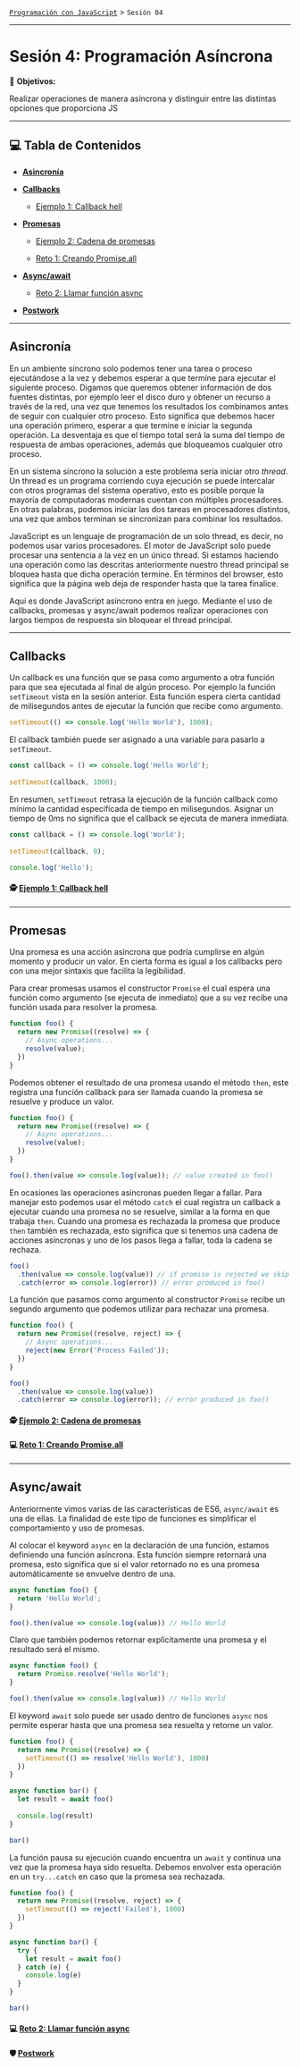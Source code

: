 [`Programación con JavaScript`](../Readme.md) > `Sesión 04`

---

# Sesión 4: Programación Asíncrona

🎯 **Objetivos:**

Realizar operaciones de manera asíncrona y distinguir entre las distintas opciones que proporciona JS

---

## 💻 Tabla de Contenidos

- **[Asincronía](#asincronía)**

- **[Callbacks](#callbacks)**

    - [Ejemplo 1: Callback hell](./Ejemplo-01/Readme.md)

- **[Promesas](#promesas)**
    
    - [Ejemplo 2: Cadena de promesas](./Ejemplo-02/Readme.md)

    - [Reto 1: Creando Promise.all](./Reto-01/Readme.md)

- **[Async/await](#asyncawait)**

    - [Reto 2: Llamar función async](./Reto-02/Readme.md)

- **[Postwork](./Postwork/Readme.md)**

---

## Asincronía

En un ambiente síncrono solo podemos tener una tarea o proceso ejecutándose a la vez y debemos esperar a que termine 
para ejecutar el siguiente proceso. Digamos que queremos obtener información de dos fuentes distintas, por ejemplo leer
el disco duro y obtener un recurso a través de la red, una vez que tenemos los resultados los combinamos antes de seguir
con cualquier otro proceso. Esto significa que debemos hacer una operación primero, esperar a que termine e iniciar la
segunda operación. La desventaja es que el tiempo total será la suma del tiempo de respuesta de ambas operaciones, 
además que bloqueamos cualquier otro proceso.

En un sistema síncrono la solución a este problema sería iniciar otro _thread_. Un thread es un programa corriendo cuya
ejecución se puede intercalar con otros programas del sistema operativo, esto es posible porque la mayoría de 
computadoras modernas cuentan con múltiples procesadores. En otras palabras, podemos iniciar las dos tareas en 
procesadores distintos, una vez que ambos terminan se sincronizan para combinar los resultados.

JavaScript es un lenguaje de programación de un solo thread, es decir, no podemos usar varios procesadores. El motor de 
JavaScript solo puede procesar una sentencia a la vez en un único thread. Si estamos haciendo una operación como las 
descritas anteriormente nuestro thread principal se bloquea hasta que dicha operación termine. En términos del browser, 
esto significa que la página web deja de responder hasta que la tarea finalice. 

Aquí es donde JavaScript asíncrono entra en juego. Mediante el uso de callbacks, promesas y async/await podemos realizar
operaciones con largos tiempos de respuesta sin bloquear el thread principal. 

---

## Callbacks

Un callback es una función que se pasa como argumento a otra función para que sea ejecutada al final de algún proceso.
Por ejemplo la función `setTimeout` vista en la sesión anterior. Esta función espera cierta cantidad de milisegundos 
antes de ejecutar la función que recibe como argumento.

```javascript
setTimeout(() => console.log('Hello World'), 1000);
```

El callback también puede ser asignado a una variable para pasarlo a `setTimeout`.

```javascript
const callback = () => console.log('Hello World');
 
setTimeout(callback, 1000);
```

En resumen, `setTimeout` retrasa la ejecución de la función callback como mínimo la cantidad especificada de tiempo en
milisegundos. Asignar un tiempo de 0ms no significa que el callback se ejecuta de manera inmediata.

```javascript
const callback = () => console.log('World');
 
setTimeout(callback, 0);

console.log('Hello');
``` 

#### 🕵 [Ejemplo 1: Callback hell](./Ejemplo-01/Readme.md)

---

## Promesas

Una promesa es una acción asíncrona que podría cumplirse en algún momento y producir un valor. En cierta forma es igual 
a los callbacks pero con una mejor sintaxis que facilita la legibilidad.

Para crear promesas usamos el constructor `Promise` el cual espera una función como argumento (se ejecuta de inmediato)
que a su vez recibe una función usada para resolver la promesa.

```javascript
function foo() {
  return new Promise((resolve) => {
    // Async operations...
    resolve(value);
  })
}
```

Podemos obtener el resultado de una promesa usando el método `then`, este registra una función callback para ser llamada
cuando la promesa se resuelve y produce un valor.

```javascript
function foo() {
  return new Promise((resolve) => {
    // Async operations...
    resolve(value);
  })
}

foo().then(value => console.log(value)); // value created in foo()
```

En ocasiones las operaciones asíncronas pueden llegar a fallar. Para manejar esto podemos usar el método `catch` el cual
registra un callback a ejecutar cuando una promesa no se resuelve, similar a la forma en que trabaja `then`. Cuando una
promesa es rechazada la promesa que produce `then` también es rechazada, esto significa que si tenemos una cadena de
acciones asíncronas y uno de los pasos llega a fallar, toda la cadena se rechaza.

```javascript
foo()
  .then(value => console.log(value)) // if promise is rejected we skip this
  .catch(error => console.log(error)) // error produced in foo()
```

La función que pasamos como argumento al constructor `Promise` recibe un segundo argumento que podemos utilizar para
rechazar una promesa.

```javascript
function foo() {
  return new Promise((resolve, reject) => {
    // Async operations...
    reject(new Error('Process Failed'));
  })
}

foo()
  .then(value => console.log(value))
  .catch(error => console.log(error)); // error produced in foo()
```

#### 🕵 [Ejemplo 2: Cadena de promesas](./Ejemplo-02/Readme.md)

#### 💻 [Reto 1: Creando Promise.all](./Reto-01/Readme.md)

---

## Async/await 

Anteriormente vimos varias de las características de ES6, `async/await` es una de ellas. La finalidad de este tipo de 
funciones es simplificar el comportamiento y uso de promesas.

Al colocar el keyword `async` en la declaración de una función, estamos definiendo una función asíncrona. Esta función
siempre retornará una promesa, esto significa que si el valor retornado no es una promesa automáticamente se envuelve
dentro de una.

```javascript
async function foo() {
  return 'Hello World';
}

foo().then(value => console.log(value)) // Hello World 
```

Claro que también podemos retornar explícitamente una promesa y el resultado será el mismo.

```javascript
async function foo() {
  return Promise.resolve('Hello World');
}

foo().then(value => console.log(value)) // Hello World 
```

El keyword `await` solo puede ser usado dentro de funciones `async` nos permite esperar hasta que una promesa sea
resuelta y retorne un valor.

```javascript
function foo() {
  return new Promise((resolve) => {
    setTimeout(() => resolve('Hello World'), 1000)
  })
}

async function bar() {
  let result = await foo()
  
  console.log(result)
}

bar()
```

La función pausa su ejecución cuando encuentra un `await` y continua una vez que la promesa haya sido resuelta. Debemos
envolver esta operación en un `try...catch` en caso que la promesa sea rechazada.

```javascript
function foo() {
  return new Promise((resolve, reject) => {
    setTimeout(() => reject('Failed'), 1000)
  })
}

async function bar() {
  try {
    let result = await foo()
  } catch (e) {
    console.log(e)  
  }
}

bar()
```

#### 💻 [Reto 2:  Llamar función async](./Reto-02/Readme.md)

#### 🛡 [Postwork](./Postwork/Readme.md)
